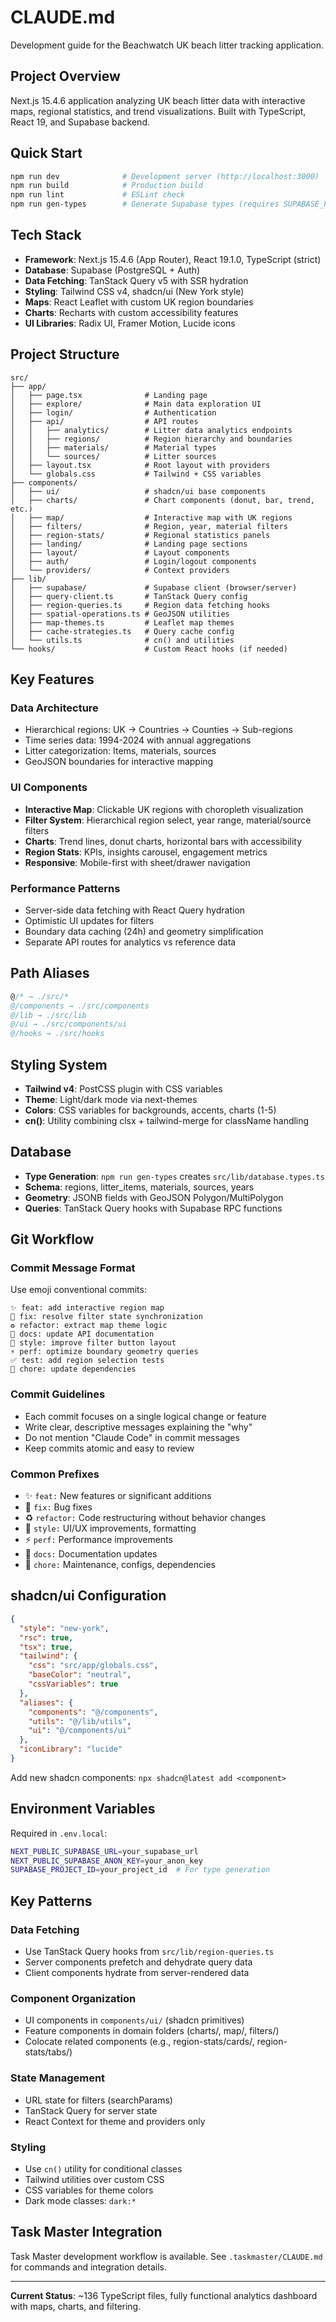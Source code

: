# CLAUDE.md

Development guide for the Beachwatch UK beach litter tracking application.

## Project Overview

Next.js 15.4.6 application analyzing UK beach litter data with interactive maps, regional statistics, and trend visualizations. Built with TypeScript, React 19, and Supabase backend.

## Quick Start

```bash
npm run dev              # Development server (http://localhost:3000)
npm run build            # Production build
npm run lint             # ESLint check
npm run gen-types        # Generate Supabase types (requires SUPABASE_PROJECT_ID)
```

## Tech Stack

- **Framework**: Next.js 15.4.6 (App Router), React 19.1.0, TypeScript (strict)
- **Database**: Supabase (PostgreSQL + Auth)
- **Data Fetching**: TanStack Query v5 with SSR hydration
- **Styling**: Tailwind CSS v4, shadcn/ui (New York style)
- **Maps**: React Leaflet with custom UK region boundaries
- **Charts**: Recharts with custom accessibility features
- **UI Libraries**: Radix UI, Framer Motion, Lucide icons

## Project Structure

```
src/
├── app/
│   ├── page.tsx              # Landing page
│   ├── explore/              # Main data exploration UI
│   ├── login/                # Authentication
│   ├── api/                  # API routes
│   │   ├── analytics/        # Litter data analytics endpoints
│   │   ├── regions/          # Region hierarchy and boundaries
│   │   ├── materials/        # Material types
│   │   └── sources/          # Litter sources
│   ├── layout.tsx            # Root layout with providers
│   └── globals.css           # Tailwind + CSS variables
├── components/
│   ├── ui/                   # shadcn/ui base components
│   ├── charts/               # Chart components (donut, bar, trend, etc.)
│   ├── map/                  # Interactive map with UK regions
│   ├── filters/              # Region, year, material filters
│   ├── region-stats/         # Regional statistics panels
│   ├── landing/              # Landing page sections
│   ├── layout/               # Layout components
│   ├── auth/                 # Login/logout components
│   └── providers/            # Context providers
├── lib/
│   ├── supabase/             # Supabase client (browser/server)
│   ├── query-client.ts       # TanStack Query config
│   ├── region-queries.ts     # Region data fetching hooks
│   ├── spatial-operations.ts # GeoJSON utilities
│   ├── map-themes.ts         # Leaflet map themes
│   ├── cache-strategies.ts   # Query cache config
│   └── utils.ts              # cn() and utilities
└── hooks/                    # Custom React hooks (if needed)
```

## Key Features

### Data Architecture
- Hierarchical regions: UK → Countries → Counties → Sub-regions
- Time series data: 1994-2024 with annual aggregations
- Litter categorization: Items, materials, sources
- GeoJSON boundaries for interactive mapping

### UI Components
- **Interactive Map**: Clickable UK regions with choropleth visualization
- **Filter System**: Hierarchical region select, year range, material/source filters
- **Charts**: Trend lines, donut charts, horizontal bars with accessibility
- **Region Stats**: KPIs, insights carousel, engagement metrics
- **Responsive**: Mobile-first with sheet/drawer navigation

### Performance Patterns
- Server-side data fetching with React Query hydration
- Optimistic UI updates for filters
- Boundary data caching (24h) and geometry simplification
- Separate API routes for analytics vs reference data

## Path Aliases

```typescript
@/* → ./src/*
@/components → ./src/components
@/lib → ./src/lib
@/ui → ./src/components/ui
@/hooks → ./src/hooks
```

## Styling System

- **Tailwind v4**: PostCSS plugin with CSS variables
- **Theme**: Light/dark mode via next-themes
- **Colors**: CSS variables for backgrounds, accents, charts (1-5)
- **cn()**: Utility combining clsx + tailwind-merge for className handling

## Database

- **Type Generation**: `npm run gen-types` creates `src/lib/database.types.ts`
- **Schema**: regions, litter_items, materials, sources, years
- **Geometry**: JSONB fields with GeoJSON Polygon/MultiPolygon
- **Queries**: TanStack Query hooks with Supabase RPC functions

## Git Workflow

### Commit Message Format

Use emoji conventional commits:

```
✨ feat: add interactive region map
🐛 fix: resolve filter state synchronization
♻️ refactor: extract map theme logic
📝 docs: update API documentation
🎨 style: improve filter button layout
⚡ perf: optimize boundary geometry queries
✅ test: add region selection tests
🔧 chore: update dependencies
```

### Commit Guidelines

- Each commit focuses on a single logical change or feature
- Write clear, descriptive messages explaining the "why"
- Do not mention "Claude Code" in commit messages
- Keep commits atomic and easy to review

### Common Prefixes

- ✨ `feat:` New features or significant additions
- 🐛 `fix:` Bug fixes
- ♻️ `refactor:` Code restructuring without behavior changes
- 🎨 `style:` UI/UX improvements, formatting
- ⚡ `perf:` Performance improvements
- 📝 `docs:` Documentation updates
- 🔧 `chore:` Maintenance, configs, dependencies

## shadcn/ui Configuration

```json
{
  "style": "new-york",
  "rsc": true,
  "tsx": true,
  "tailwind": {
    "css": "src/app/globals.css",
    "baseColor": "neutral",
    "cssVariables": true
  },
  "aliases": {
    "components": "@/components",
    "utils": "@/lib/utils",
    "ui": "@/components/ui"
  },
  "iconLibrary": "lucide"
}
```

Add new shadcn components: `npx shadcn@latest add <component>`

## Environment Variables

Required in `.env.local`:

```bash
NEXT_PUBLIC_SUPABASE_URL=your_supabase_url
NEXT_PUBLIC_SUPABASE_ANON_KEY=your_anon_key
SUPABASE_PROJECT_ID=your_project_id  # For type generation
```

## Key Patterns

### Data Fetching
- Use TanStack Query hooks from `src/lib/region-queries.ts`
- Server components prefetch and dehydrate query data
- Client components hydrate from server-rendered data

### Component Organization
- UI components in `components/ui/` (shadcn primitives)
- Feature components in domain folders (charts/, map/, filters/)
- Colocate related components (e.g., region-stats/cards/, region-stats/tabs/)

### State Management
- URL state for filters (searchParams)
- TanStack Query for server state
- React Context for theme and providers only

### Styling
- Use `cn()` utility for conditional classes
- Tailwind utilities over custom CSS
- CSS variables for theme colors
- Dark mode classes: `dark:*`

## Task Master Integration

Task Master development workflow is available. See `.taskmaster/CLAUDE.md` for commands and integration details.

---

**Current Status**: ~136 TypeScript files, fully functional analytics dashboard with maps, charts, and filtering.
